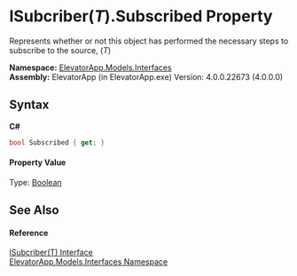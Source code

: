 # ISubcriber(*T*).Subscribed Property 
 

Represents whether or not this object has performed the necessary steps to subscribe to the source, (*T*)

**Namespace:**&nbsp;<a href="N_ElevatorApp_Models_Interfaces">ElevatorApp.Models.Interfaces</a><br />**Assembly:**&nbsp;ElevatorApp (in ElevatorApp.exe) Version: 4.0.0.22673 (4.0.0.0)

## Syntax

**C#**<br />
``` C#
bool Subscribed { get; }
```


#### Property Value
Type: <a href="http://msdn2.microsoft.com/en-us/library/a28wyd50" target="_blank">Boolean</a>

## See Also


#### Reference
<a href="T_ElevatorApp_Models_Interfaces_ISubcriber_1">ISubcriber(T) Interface</a><br /><a href="N_ElevatorApp_Models_Interfaces">ElevatorApp.Models.Interfaces Namespace</a><br />